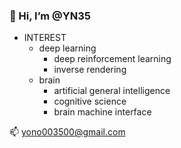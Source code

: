 ### 👋 Hi, I’m @YN35
- INTEREST
  - deep learning
    - deep reinforcement learning
    - inverse rendering
  - brain
    - artificial general intelligence
    - cognitive science
    - brain machine interface


📫 yono003500@gmail.com





<!---
YN35/YN35 is a ✨ special ✨ repository because its `README.md` (this file) appears on your GitHub profile.
You can click the Preview link to take a look at your changes.
--->
